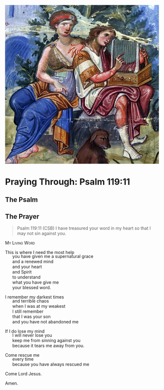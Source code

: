 <img class="intro-right" src="../images/art-paris-psalter.jpg">

<style>
  li {list-style-type: none;}
  p + ul {
    margin-top: -18px;
}
</style>

# Praying Through: Psalm 119:11

## The Psalm

## The Prayer

>Psalm 119:11 (CSB) I have treasured your word in my heart so that I may not sin against you.

<div style="font-variant: small-caps;">
My Living Word
</div>

This is where I need the most help
* you have given me a supernatural grace
* and a renewed mind
* and your heart
* and Spirit
* to understand
* what you have give me
* your blessed word.

I remember my darkest times
* and terrible chaos
* when I was at my weakest
* I still remember
* that I was your son
* and you have not abandoned me

If I do lose my mind
* I will never lose you
* keep me from sinning against you
* because it tears me away from you.

Come rescue me
* every time
* because you have always rescued me

Come Lord Jesus.

Amen.
